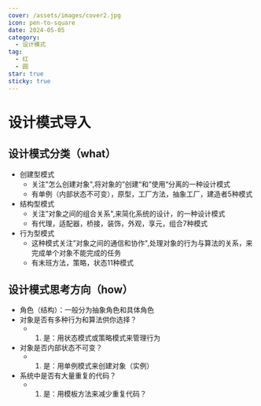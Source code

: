 ```yaml
---
cover: /assets/images/cover2.jpg
icon: pen-to-square
date: 2024-05-05
category:
  - 设计模式
tag:
  - 红
  - 圆
star: true
sticky: true
---
```

# 设计模式导入

## 设计模式分类（what）

- 创建型模式
  - 关注”怎么创建对象",将对象的”创建“和”使用“分离的一种设计模式
  - 有单例（内部状态不可变），原型，工厂方法，抽象工厂，建造者5种模式
- 结构型模式
  -  关注”对象之间的组合关系",来简化系统的设计，的一种设计模式
  - 有代理，适配器，桥接，装饰，外观，享元，组合7种模式
- 行为型模式
  -  这种模式关注”对象之间的通信和协作",处理对象的行为与算法的关系，来完成单个对象不能完成的任务
  - 有末班方法，策略，状态11种模式

## 设计模式思考方向（how）
- 角色（结构）：一般分为抽象角色和具体角色
- 对象是否有多种行为和算法供你选择？
  - 1. 是：用状态模式或策略模式来管理行为
- 对象是否内部状态不可变？
  - 1. 是：用单例模式来创建对象（实例）
- 系统中是否有大量重复的代码？
    - 1. 是：用模板方法来减少重复代码？




